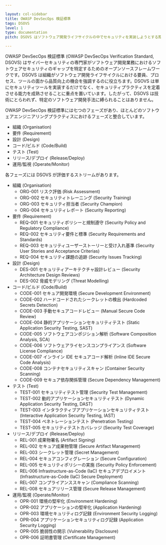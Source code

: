 ```yaml
---

layout: col-sidebar
title: OWASP DevSecOps 検証標準
tags: DSOVS
level: 1
type: documentation
pitch: DSOVS はソフトウェア開発ライフサイクルの中でセキュリティを実装しようとする際のギャップを特定するためのフレームワークです

---
```


OWASP DevSecOps 検証標準 (OWASP DevSecOps Verification Standard, DSOVS) はサイバーセキュリティの専門家がソフトウェア開発業務におけるソフトウェアセキュリティのギャップを特定するためのオープンソースフレームワークです。DSOVS は組織がソフトウェア開発ライフサイクルにおける要員、プロセス、ツールの面から品質向上の機会を強調するのに役立ちます。DSOVS は単にセキュリティツールを実装するだけでなく、セキュリティプラクティスを定着させる能力を成熟させることに重点を置いています。したがって、DSOVS は技術にとらわれず、特定のソフトウェア開発手法に縛られることはありません。

OWASP DevSecOps 検証標準には七つのフェーズがあり、ほとんどのソフトウェアエンジニアリングプラクティスにおけるフェーズと整合しています。
* 組織 (Organisation)
* 要件 (Requirement)
* 設計 (Design)
* コード/ビルド (Code/Build)
* テスト (Test)
* リリース/デプロイ (Release/Deploy)
* 運用/監視 (Operate/Monitor)

各フェーズには DSOVS が評価するストリームがあります。
* 組織 (Organisation)
  * ORG-001 リスク評価 (Risk Assessment)
  * ORG-002 セキュリティトレーニング (Security Training)
  * ORG-003 セキュリティ担当者 (Security Champion)
  * ORG-004 セキュリティレポート (Security Reporting)
* 要件 (Requirement)
  * REQ-001 セキュリティポリシーと規制遵守 (Security Policy and Regulatory Compliance)
  * REQ-002 セキュリティ要件と標準 (Security Requirements and Standards)
  * REQ-003 セキュリティユーザーストーリーと受け入れ基準 (Security User Stories and Acceptance Criterias)
  * REQ-004 セキュリティ課題の追跡 (Security Issues Tracking)
* 設計 (Design)
  * DES-001 セキュリティアーキテクチャ設計レビュー (Security Architecture Design Reviews)
  * DES-002 脅威モデリング (Threat Modelling)
* コード/ビルド (Code/Build)
  * CODE-001 セキュア開発環境 (Secure Development Environment)
  * CODE-002 ハードコードされたシークレットの検出 (Hardcoded Secrets Detection)
  * CODE-003 手動セキュアコードレビュー (Manual Secure Code Review)
  * CODE-004 静的アプリケーションセキュリティテスト (Static Application Security Testing, SAST)
  * CODE-005 ソフトウェアコンポジション解析 (Software Composition Analysis, SCA)
  * CODE-006 ソフトウェアライセンスコンプライアンス (Software License Compliance)
  * CODE-007 インライン IDE セキュアコード解析 (Inline IDE Secure Code Analysis)
  * CODE-008 コンテナセキュリティスキャン (Container Security Scanning)
  * CODE-009 セキュア依存関係管理 (Secure Dependency Management)
* テスト (Test)
  * TEST-001 セキュリティテスト管理 (Security Test Management)
  * TEST-002 動的アプリケーションセキュリティテスト (Dynamic Application Security Testing, DAST)
  * TEST-003 インタラクティブアプリケーションセキュリティテスト (Interactive Application Security Testing, IAST)
  * TEST-004 ペネトレーションテスト (Penetration Testing)
  * TEST-005 セキュリティテストカバレッジ (Security Test Coverage)
* リリース/デプロイ (Release/Deploy)
  * REL-001 成果物署名 (Artifact Signing)
  * REL-002 セキュア成果物管理 (Secure Artifact Management)
  * REL-003 シークレット管理 (Secret Management)
  * REL-004 セキュアコンフィグレーション (Secure Configuration)
  * REL-005 セキュリティポリシーの実施 (Security Policy Enforcement)
  * REL-006 Infrastructure-as-Code (IaC) セキュアデプロイメント (Infrastructure-as-Code (IaC) Secure Deployment)
  * REL-007 コンプライアンススキャン (Compliance Scanning)
  * REL-008 セキュアリリース管理 (Secure Release Management)
* 運用/監視 (Operate/Monitor)
  * OPR-001 環境の堅牢化 (Environment Hardening)
  * OPR-002 アプリケーションの堅牢化 (Application Hardening)
  * OPR-003 環境セキュリティログ記録 (Environment Security Logging)
  * OPR-004 アプリケーションセキュリティログ記録 (Application Security Logging)
  * OPR-005 脆弱性の開示 (Vulnerability Disclosure)
  * OPR-006 証明書管理 (Certificate Management)
